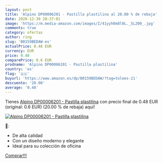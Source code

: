 ```yaml
---
layout: post
title: 'Alpino DP00006201 - Pastilla plastilina al 20.00 % de rebaja'
date: 2020-12-30 20:37:01
image: 'https://m.media-amazon.com/images/I/41yyh0m8l0L._SL200_.jpg'
comments: true
category: ofertas
author: ring
slug: 'B0159BEDAW-es'
actualPrice: 0.48 EUR
currency: EUR
price: 0.48
comparePrice: 0.6 EUR
prodname: 'Alpino DP00006201 - Pastilla plastilina'
country: 'es'
flag: '🇪🇸'
buyurl: 'https://www.amazon.es/dp/B0159BEDAW/?tag=tolees-21'
descuento: '20.00'
average: '0.48'
---
```


Tienes [Alpino DP00006201 - Pastilla plastilina](https://www.amazon.es/dp/B0159BEDAW/?tag=tolees-21) con precio final de  0.48 EUR (original: 0.6 EUR) (20.00 %  de rebaja) aqui!

[![Alpino DP00006201 - Pastilla plastilina](https://m.media-amazon.com/images/I/41yyh0m8l0L._SL200_.jpg)](https://www.amazon.es/dp/B0159BEDAW/?tag=tolees-21)

🔎:

- De alta calidad
- Con un diseño moderno y elegante
- Ideal para su colección de oficina

[Comprar!!!](https://www.amazon.es/dp/B0159BEDAW/?tag=tolees-21)
